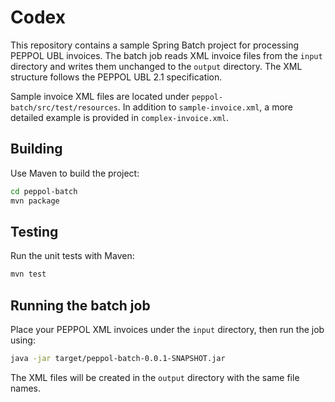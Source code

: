 # Codex

This repository contains a sample Spring Batch project for processing PEPPOL UBL invoices. The batch job reads XML invoice files from the `input` directory and writes them unchanged to the `output` directory. The XML structure follows the PEPPOL UBL 2.1 specification.

Sample invoice XML files are located under `peppol-batch/src/test/resources`. In addition to `sample-invoice.xml`, a more detailed example is provided in `complex-invoice.xml`.

## Building

Use Maven to build the project:

```bash
cd peppol-batch
mvn package
```

## Testing

Run the unit tests with Maven:

```bash
mvn test
```

## Running the batch job

Place your PEPPOL XML invoices under the `input` directory, then run the job using:

```bash
java -jar target/peppol-batch-0.0.1-SNAPSHOT.jar
```

The XML files will be created in the `output` directory with the same file names.
